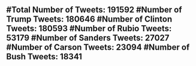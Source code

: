 #Total Number of Tweets: 191592 
#Number of Trump Tweets: 180646
#Number of Clinton Tweets: 180593
#Number of Rubio Tweets: 53179
#Number of Sanders Tweets: 27027
#Number of Carson Tweets: 23094
#Number of Bush Tweets: 18341
---
